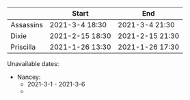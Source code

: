 | | Start | End |
|-|-|-|
|Assassins|2021-3-4 18:30|2021-3-4 21:30|
|Dixie|2021-2-15 18:30|2021-2-15 21:30|
|Priscilla|2021-1-26 13:30|2021-1-26 17:30|

Unavailable dates:
* Nancey:
    * 2021-3-1 - 2021-3-6
    * 